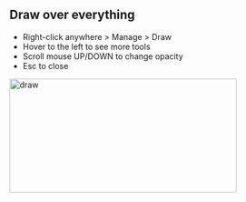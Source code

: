## Draw over everything

- Right-click anywhere > Manage > Draw
- Hover to the left to see more tools
- Scroll mouse UP/DOWN to change opacity
- Esc to close

<img width="400" height="200" alt="draw" src="https://github.com/user-attachments/assets/f7f4f406-3d1c-4f1a-81b1-9294a23b3c47" />
